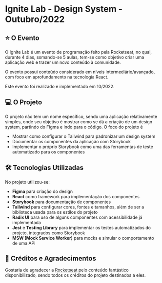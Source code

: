 # Ignite Lab - Design System - Outubro/2022

## ⭐ O Evento

O Ignite Lab é um evento de programação feito pela Rocketseat, no qual, durante 4 dias, somando-se 5 aulas, tem-se como objetivo criar uma aplicação web e trazer um novo conteúdo à comunidade.

O evento possui conteúdo considerado em níveis intermediário/avançado, com foco em aprofundamento na tecnologia React.

Este evento foi realizado e implementado em 10/2022.

## 💻 O Projeto

O projeto não tem um nome específico, sendo uma aplicação relativamente simples, onde seu objetivo é mostrar como se dá a criação de um design system, partindo do Figma e indo para o código. O foco do projeto é

- Mostrar como configurar o Tailwind para padronizar um design system
- Documentar os componentes da aplicação com Storybook
- Implementar o próprio Storybook como uma das ferramentas de teste automatizado para os componentes

## 🛠 Tecnologias Utilizadas

No projeto utilizou-se:

- **Figma** para criação do design
- **React** como framework para implementação dos componentes
- **Storybook** para documentação de componentes
- **Tailwind** para configurar cores, fontes e tamanhos, além de ser a biblioteca usada para os estilos do projeto
- **Radix UI** para uso de alguns componentes com acessibilidade já implementada
- **Jest** e **Testing Library** para implementar os testes automatizados do projeto, integrados como Storybook
- **MSW (Mock Service Worker)** para mocks e simular o comportamento de uma API

## 🧠 Créditos e Agradecimentos

Gostaria de agradecer a [Rocketseat](https://www.rocketseat.com.br/) pelo conteúdo fantástico disponibilizado, sendo todos os créditos do projeto destinados a eles.
